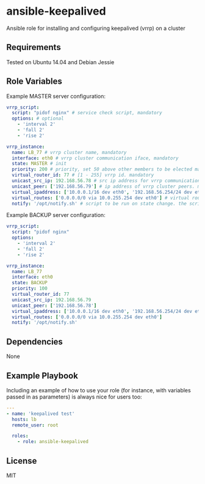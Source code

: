 ansible-keepalived
=========

Ansible role for installing and configuring keepalived (vrrp) on a cluster

Requirements
------------

Tested on Ubuntu 14.04 and Debian Jessie

Role Variables
--------------
Example MASTER server configuration:
```yaml
vrrp_script:
  script: "pidof nginx" # service check script, mandatory
  options: # optional
    - 'interval 2'
    - 'fall 2'
    - 'rise 2'

vrrp_instance:
  name: LB_77 # vrrp cluster name, mandatory
  interface: eth0 # vrrp cluster communication iface, mandatory
  state: MASTER # init
  priority: 200 # priority, set 50 above other members to be elected master. mandatory
  virtual_router_id: 77 # [1 - 255] vrrp id. mandatory
  unicast_src_ip: 192.168.56.78 # src ip address for vrrp communication, mandatory
  unicast_peer: ['192.168.56.79'] # ip address of vrrp cluster peers. mandatory
  virtual_ipaddress: ['10.0.0.1/16 dev eth0', '192.168.56.254/24 dev eth1'] # virtual ip addresses, mandatory
  virtual_routes: ['0.0.0.0/0 via 10.0.255.254 dev eth0'] # virtual routes, optional
  notify: '/opt/notify.sh' # script to be run on state change. the script is passer 3 parametrs (TYPE, INSTANCE, STATE). optional 
```

Example BACKUP server configuration:
```yaml
vrrp_script:
  script: "pidof nginx"
  options:
    - 'interval 2'
    - 'fall 2'
    - 'rise 2'

vrrp_instance:
  name: LB_77
  interface: eth0
  state: BACKUP
  priority: 100
  virtual_router_id: 77
  unicast_src_ip: 192.168.56.79
  unicast_peer: ['192.168.56.78']
  virtual_ipaddress: ['10.0.0.1/16 dev eth0', '192.168.56.254/24 dev eth1']
  virtual_routes: ['0.0.0.0/0 via 10.0.255.254 dev eth0']
  notify: '/opt/notify.sh'

```

Dependencies
------------

None

Example Playbook
----------------

Including an example of how to use your role (for instance, with variables passed in as parameters) is always nice for users too:
```yaml
---
- name: 'keepalived test'
  hosts: lb
  remote_user: root

  roles:
    - role: ansible-keepalived
```
License
-------

MIT
